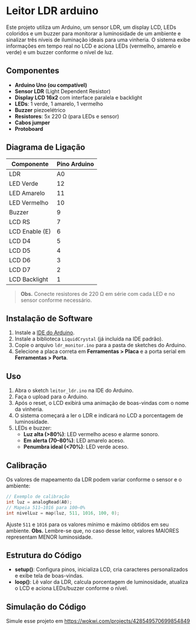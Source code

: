 # Leitor LDR arduino

Este projeto utiliza um Arduino, um sensor LDR, um display LCD, LEDs coloridos e um buzzer para monitorar a luminosidade de um ambiente e sinalizar três níveis de iluminação ideais para uma vinheria. O sistema exibe informações em tempo real no LCD e aciona LEDs (vermelho, amarelo e verde) e um buzzer conforme o nível de luz.

## Componentes

- **Arduino Uno (ou compatível)**
- **Sensor LDR** (Light Dependent Resistor)
- **Display LCD 16x2** com interface paralela e backlight
- **LEDs**: 1 verde, 1 amarelo, 1 vermelho
- **Buzzer** piezoelétrico
- **Resistores**: 5x 220 Ω (para LEDs e sensor)
- **Cabos jumper**
- **Protoboard**

## Diagrama de Ligação

| Componente       | Pino Arduino   |
|------------------|----------------|
| LDR              | A0             |
| LED Verde        | 12             |
| LED Amarelo      | 11             |
| LED Vermelho     | 10             |
| Buzzer           | 9              |
| LCD RS           | 7              |
| LCD Enable (E)   | 6              |
| LCD D4           | 5              |
| LCD D5           | 4              |
| LCD D6           | 3              |
| LCD D7           | 2              |
| LCD Backlight    | 1              |

> **Obs.** Conecte resistores de 220 Ω em série com cada LED e no sensor conforme necessário.

## Instalação de Software

1. Instale a [IDE do Arduino](https://www.arduino.cc/en/software).
2. Instale a biblioteca `LiquidCrystal` (já incluída na IDE padrão).
3. Copie o arquivo `ldr_monitor.ino` para a pasta de sketches do Arduino.
4. Selecione a placa correta em **Ferramentas > Placa** e a porta serial em **Ferramentas > Porta**.
## Uso

1. Abra o sketch `leitor_ldr.ino` na IDE do Arduino.
2. Faça o upload para o Arduino.
3. Após o reset, o LCD exibirá uma animação de boas-vindas com o nome da vinheria.
4. O sistema começará a ler o LDR e indicará no LCD a porcentagem de luminosidade.
5. LEDs e buzzer:  
   - **Luz alta (>80%)**: LED vermelho aceso e alarme sonoro.  
   - **Em alerta (70–80%)**: LED amarelo aceso.  
   - **Penumbra ideal (<70%)**: LED verde aceso.

## Calibração

Os valores de mapeamento da LDR podem variar conforme o sensor e o ambiente:

```cpp
// Exemplo de calibração
int luz = analogRead(A0);
// Mapeia 511–1016 para 100–0%
int nivelLuz = map(luz, 511, 1016, 100, 0);
```

Ajuste `511` e `1016` para os valores mínimo e máximo obtidos em seu ambiente.
**Obs.** Lembre-se que, no caso desse leitor, valores MAIORES representam MENOR luminosidade.

## Estrutura do Código

- **setup()**: Configura pinos, inicializa LCD, cria caracteres personalizados e exibe tela de boas-vindas.
- **loop()**: Lê valor da LDR, calcula porcentagem de luminosidade, atualiza o LCD e aciona LEDs/buzzer conforme o nível.

## Simulação do Código
Simule esse projeto em https://wokwi.com/projects/428549570699854849
